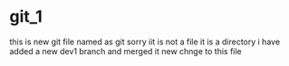 # git_1

this is new git file named as git sorry 
iit is not a file it is a 
directory 
i have added a new dev1 branch and merged it
new chnge to this file 
